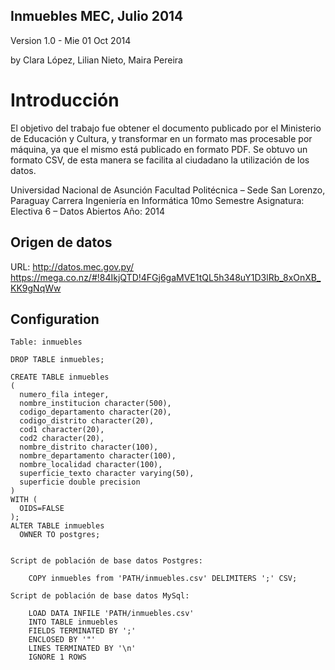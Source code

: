 Inmuebles MEC, Julio 2014
-------------------------

Version 1.0 - Mie 01 Oct 2014

by
Clara López,
Lilian Nieto,
Maira Pereira


Introducción
================
El objetivo del trabajo fue obtener el documento publicado por el Ministerio de Educación y Cultura, y transformar en un formato mas procesable por máquina, ya que el mismo está publicado
en formato PDF. Se obtuvo un formato CSV, de esta manera se facilita al ciudadano la utilización de los datos.


Universidad Nacional de Asunción
Facultad Politécnica – Sede San Lorenzo, Paraguay
Carrera Ingeniería en Informática
10mo Semestre
Asignatura: Electiva 6 – Datos Abiertos
Año: 2014

Origen de datos <a id="origen_datos"></a>
---------------

URL: http://datos.mec.gov.py/
https://mega.co.nz/#!84IkjQTD!4FGj6gaMVE1tQL5h348uY1D3lRb_8xOnXB_KK9gNqWw

Configuration  <a id="configuration"></a>
-------------
	Table: inmuebles

	DROP TABLE inmuebles;

	CREATE TABLE inmuebles
	(
	  numero_fila integer,
	  nombre_institucion character(500),
	  codigo_departamento character(20),
	  codigo_distrito character(20),
	  cod1 character(20),
	  cod2 character(20),
	  nombre_distrito character(100),
	  nombre_departamento character(100),
	  nombre_localidad character(100),
	  superficie_texto character varying(50),
	  superficie double precision
	)
	WITH (
	  OIDS=FALSE
	);
	ALTER TABLE inmuebles
	  OWNER TO postgres;

	
	Script de población de base datos Postgres:

		COPY inmuebles from 'PATH/inmuebles.csv' DELIMITERS ';' CSV;

	Script de población de base datos MySql:

		LOAD DATA INFILE 'PATH/inmuebles.csv' 
		INTO TABLE inmuebles 
		FIELDS TERMINATED BY ';' 
		ENCLOSED BY '"'
		LINES TERMINATED BY '\n'
		IGNORE 1 ROWS